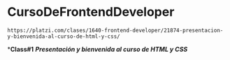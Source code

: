 # CursoDeFrontendDeveloper
    https://platzi.com/clases/1640-frontend-developer/21874-presentacion-y-bienvenida-al-curso-de-html-y-css/
***Class#1**
    ***Presentación y bienvenida al curso de HTML y CSS***